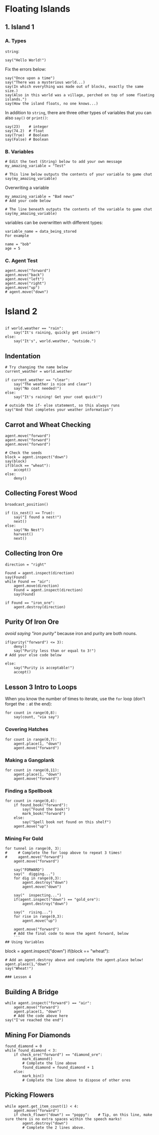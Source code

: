 # Floating Islands

## 1. Island 1

### A. Types
`string`:
```
say("Hello World!")
```

Fix the errors below:
```
say("Once upon a time")
say("There was a mysterious world...)
say(In which everything was made out of blocks, exactly the same size.)
say(Also in this world was a village, perched on top of some floating islands.")
say(How the island floats, no one knows...)
```

In addition to `string`, there are three other types of variables that you can also `say()` or `print()`:
```
say(23)    # integer
say(74.2)  # float
say(True)  # Boolean
say(False) # Boolean
```

### B. Variables
```
# Edit the text (String) below to add your own message
my_amazing_variable = "Test" 

# This line below outputs the contents of your variable to game chat
say(my_amazing_variable)
```

Overwriting a variable
```
my_amazing_variable = "Bad news"
# Add your code below

# The line beneath outputs the contents of the variable to game chat
say(my_amazing_variable)
```
variables can be overwritten with different types:
```
variable_name = data_being_stored
For example

name = "bob"
age = 5
```

### C. Agent Test
```
agent.move("forward")
agent.move("back")
agent.move("left")
agent.move("right")
agent.move("up")
# agent.move("down")
```

# Island 2
```

if world.weather == "rain":
    say("It's raining, quickly get inside!")
else:
    say("It's", world.weather, "outside.")
```
    
## Indentation
```
# Try changing the name below
current_weather = world.weather

if current_weather == "clear":
    say("The weather is nice and clear")
    say("No coat needed!")
else:
    say("It's raining! Get your coat quick!")
    
# outside the if- else statement, so this always runs
say("And that completes your weather information")
```
## Carrot and Wheat Checking
```
agent.move("forward")
agent.move("forward")
agent.move("forward")

# Check the seeds
block = agent.inspect("down")
say(block)
if(block == "wheat"):
    accept() 
else:
    deny()    
```
## Collecting Forest Wood
```
broadcast_position()

if (is_nest() == True):
    say("I found a nest!")
    next()
else:
    say("No Nest")
    harvest()
    next()
```

## Collecting Iron Ore
```
direction = "right"

Found = agent.inspect(direction)
say(Found)
while Found == "air":
    agent.move(direction)
    Found = agent.inspect(direction)
    say(Found)

if Found == "iron_ore":
    agent.destroy(direction)
```
## Purity Of Iron Ore
_avoid saying "iron purity"_ because iron and purity are both nouns.
```
if(purity("forward") <= 3):
    deny()
    say("Purity less than or equal to 3!")
# Add your else code below

else:
    say("Purity is acceptable!")
    accept()
```

## Lesson 3 Intro to Loops

When you know the number of times to iterate, use the `for` loop (don't forget the `:` at the end):

```
for count in range(0,8):
    say(count, "via say")
```
### Covering Hatches
```
for count in range(0,7):     
    agent.place(1, "down")
    agent.move("forward")
```
### Making a Gangplank
```
for count in range(0,11):
    agent.place(1, "down")
    agent.move("forward")
```
### Finding a Spellbook
```
for count in range(0,4):    
    if found_book("forward"):
        say("Found the book!")
        mark_book("forward")
    else:
        say("Spell book not found on this shelf")
    agent.move("up")

```
### Mining For Gold
```
for tunnel in range(0, 3):
#     # Complete the for loop above to repeat 3 times!
#     agent.move("forward")
    agent.move("forward")

    say("FORWARD")
    say("  digging...")
    for dig in range(0,3):
        agent.destroy("down")
        agent.move("down")

    say("  inspecting...")
    if(agent.inspect("down") == "gold_ore"):
        agent.destroy("down")

    say("  rising...")        
    for rise in range(0,3):
        agent.move("up")

    agent.move("forward")       
    # Add the final code to move the agent forward, below
    ```
## Using Variables
```
block = agent.inspect("down")
if(block == "wheat"):
    
    # Add an agent.destroy above and complete the agent.place below!
    agent.place(1,"down")
    say("Wheat!")
```
### Lesson 4
```
## Building A Bridge
```
while agent.inspect("forward") == "air":
    agent.move("forward")
    agent.place(1, "down")
    # Add the code above here
say("I've reached the end")
```
## Mining For Diamonds
```
found_diamond = 0
while found_diamond < 3:
    if check_ore("forward") == "diamond_ore":
        mark_diamond()
        # Complete the line above 
        found_diamond = found_diamond + 1
    else:
        mark_bin()
        # Complete the line above to dispose of other ores
```
## Picking Flowers
```
while agent.get_item_count(1) < 4:
    agent.move("forward")
    if check_flower("down") == "poppy":    # Tip, on this line, make sure there is no extra spaces within the speech marks!
        agent.destroy("down")
        # Complete the 2 lines above.
```
